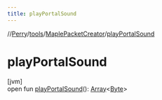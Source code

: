 ```yaml
---
title: playPortalSound
---
```

//[Perry](../../../index.html)/[tools](../index.html)/[MaplePacketCreator](index.html)/[playPortalSound](play-portal-sound.html)



# playPortalSound



[jvm]\
open fun [playPortalSound](play-portal-sound.html)(): [Array](https://kotlinlang.org/api/latest/jvm/stdlib/kotlin/-array/index.html)<[Byte](https://kotlinlang.org/api/latest/jvm/stdlib/kotlin/-byte/index.html)>





